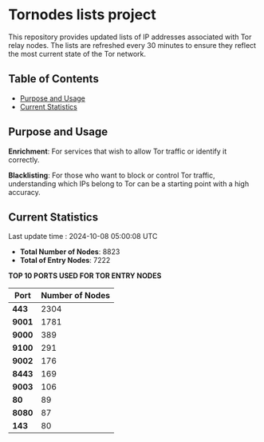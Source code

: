# Tornodes lists project

This repository provides updated lists of IP addresses associated with Tor relay nodes. The lists are refreshed every 30 minutes to ensure they reflect the most current state of the Tor network.

## Table of Contents

- [Purpose and Usage](#purpose-and-usage)
- [Current Statistics](#current-statistics)


## Purpose and Usage

**Enrichment**: For services that wish to allow Tor traffic or identify it correctly.

**Blacklisting**: For those who want to block or control Tor traffic, understanding which IPs belong to Tor can be a starting point with a high accuracy.

## Current Statistics

Last update time : 2024-10-08 05:00:08 UTC

- **Total Number of Nodes**: 8823
- **Total of Entry Nodes**: 7222

**TOP 10 PORTS USED FOR TOR ENTRY NODES**

| **Port** | **Number of Nodes** |
|------|-----------------|
| **443**   | 2304  |
| **9001**   | 1781  |
| **9000**   | 389  |
| **9100**   | 291  |
| **9002**   | 176  |
| **8443**   | 169  |
| **9003**   | 106  |
| **80**   | 89  |
| **8080**   | 87  |
| **143**   | 80  |

